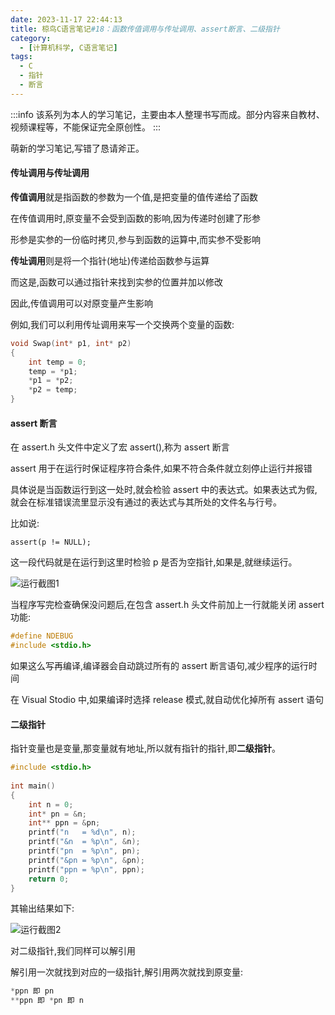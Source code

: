 ```yaml
---
date: 2023-11-17 22:44:13
title: 椋鸟C语言笔记#18：函数传值调用与传址调用、assert断言、二级指针
category: 
  - [计算机科学, C语言笔记]
tags:
  - C
  - 指针
  - 断言
---
```


:::info
该系列为本人的学习笔记，主要由本人整理书写而成。部分内容来自教材、视频课程等，不能保证完全原创性。
:::

萌新的学习笔记,写错了恳请斧正。

#### 传址调用与传址调用

**传值调用**就是指函数的参数为一个值,是把变量的值传递给了函数

在传值调用时,原变量不会受到函数的影响,因为传递时创建了形参

形参是实参的一份临时拷贝,参与到函数的运算中,而实参不受影响

**传址调用**则是将一个指针(地址)传递给函数参与运算

而这是,函数可以通过指针来找到实参的位置并加以修改

因此,传值调用可以对原变量产生影响

例如,我们可以利用传址调用来写一个交换两个变量的函数:

```c
void Swap(int* p1, int* p2)
{
    int temp = 0;
    temp = *p1;
    *p1 = *p2;
    *p2 = temp;
}
```

#### assert 断言

在 assert.h 头文件中定义了宏 assert(),称为 assert 断言

assert 用于在运行时保证程序符合条件,如果不符合条件就立刻停止运行并报错

具体说是当函数运行到这一处时,就会检验 assert 中的表达式。如果表达式为假,就会在标准错误流里显示没有通过的表达式与其所处的文件名与行号。

比如说:

`assert(p != NULL);`

这一段代码就是在运行到这里时检验 p 是否为空指针,如果是,就继续运行。

![运行截图1](1.png "运行截图1")

当程序写完检查确保没问题后,在包含 assert.h 头文件前加上一行就能关闭 assert 功能:

```c
#define NDEBUG
#include <stdio.h>
```

如果这么写再编译,编译器会自动跳过所有的 assert 断言语句,减少程序的运行时间

在 Visual Stodio 中,如果编译时选择 release 模式,就自动优化掉所有 assert 语句

#### 二级指针

指针变量也是变量,那变量就有地址,所以就有指针的指针,即**二级指针**。

```c
#include <stdio.h>
 
int main()
{
    int n = 0;
    int* pn = &n;
    int** ppn = &pn;
    printf("n   = %d\n", n);
    printf("&n  = %p\n", &n);
    printf("pn  = %p\n", pn);
    printf("&pn = %p\n", &pn);
    printf("ppn = %p\n", ppn);
    return 0;
}
```

其输出结果如下:

![运行截图2](2.png "运行截图2")

对二级指针,我们同样可以解引用

解引用一次就找到对应的一级指针,解引用两次就找到原变量:

```c
*ppn 即 pn
**ppn 即 *pn 即 n
```